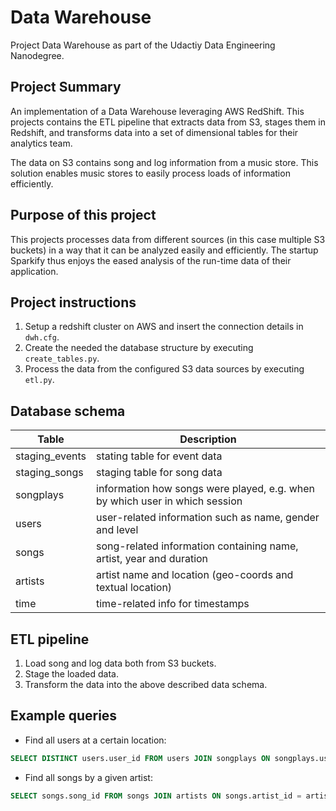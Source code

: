 # Data Warehouse

Project Data Warehouse as part of the Udactiy Data Engineering Nanodegree.

## Project Summary
An implementation of a Data Warehouse leveraging AWS RedShift. This projects contains the ETL pipeline that extracts data from S3, stages them in Redshift, and transforms data into a set of dimensional tables for their analytics team.

The data on S3 contains song and log information from a music store. This solution enables music stores to easily process loads of information efficiently.

## Purpose of this project
This projects processes data from different sources (in this case multiple S3 buckets) in a way that it can be analyzed easily and efficiently. The startup Sparkify thus enjoys the eased analysis of the run-time data of their application.

## Project instructions
1. Setup a redshift cluster on AWS and insert the connection details in `dwh.cfg`.
2. Create the needed the database structure by executing `create_tables.py`.
3. Process the data from the configured S3 data sources by executing `etl.py`.

## Database schema
| Table | Description |
| ---- | ---- |
| staging_events | stating table for event data |
| staging_songs | staging table for song data |
| songplays | information how songs were played, e.g. when by which user in which session | 
| users | user-related information such as name, gender and level | 
| songs | song-related information containing name, artist, year and duration | 
| artists | artist name and location (geo-coords and textual location) | 
| time | time-related info for timestamps | 

## ETL pipeline
1. Load song and log data both from S3 buckets.
2. Stage the loaded data.
3. Transform the data into the above described data schema.

## Example queries

* Find all users at a certain location: 
```sql 
SELECT DISTINCT users.user_id FROM users JOIN songplays ON songplays.user_id = users.user_id WHERE songplays.location = <LOCATION>
```
* Find all songs by a given artist: 
```sql 
SELECT songs.song_id FROM songs JOIN artists ON songs.artist_id = artists.artist_id WHERE artist.name = <ARTIST>
```
